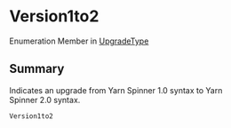 # Version1to2

Enumeration Member in [UpgradeType](yarn.compiler.upgrader.upgradetype.md)

## Summary

Indicates an upgrade from Yarn Spinner 1.0 syntax to Yarn\
Spinner 2.0 syntax.

```csharp
Version1to2
```
